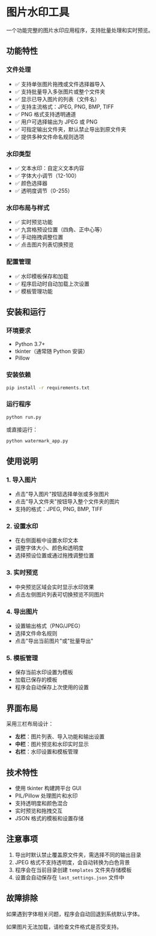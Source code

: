 # 图片水印工具

一个功能完整的图片水印应用程序，支持批量处理和实时预览。

## 功能特性

### 文件处理

- ✅ 支持单张图片拖拽或文件选择器导入
- ✅ 支持批量导入多张图片或整个文件夹
- ✅ 显示已导入图片的列表（文件名）
- ✅ 支持主流格式：JPEG, PNG, BMP, TIFF
- ✅ PNG 格式支持透明通道
- ✅ 用户可选择输出为 JPEG 或 PNG
- ✅ 可指定输出文件夹，默认禁止导出到原文件夹
- ✅ 提供多种文件命名规则选项

### 水印类型

- ✅ 文本水印：自定义文本内容
- ✅ 字体大小调节（12-100）
- ✅ 颜色选择器
- ✅ 透明度调节（0-255）

### 水印布局与样式

- ✅ 实时预览功能
- ✅ 九宫格预设位置（四角、正中心等）
- ✅ 手动拖拽调整位置
- ✅ 点击图片列表切换预览

### 配置管理

- ✅ 水印模板保存和加载
- ✅ 程序启动时自动加载上次设置
- ✅ 模板管理功能

## 安装和运行

### 环境要求

- Python 3.7+
- tkinter（通常随 Python 安装）
- Pillow

### 安装依赖

```bash
pip install -r requirements.txt
```

### 运行程序

```bash
python run.py
```

或直接运行：

```bash
python watermark_app.py
```

## 使用说明

### 1. 导入图片

- 点击"导入图片"按钮选择单张或多张图片
- 点击"导入文件夹"按钮导入整个文件夹的图片
- 支持的格式：JPEG, PNG, BMP, TIFF

### 2. 设置水印

- 在右侧面板中设置水印文本
- 调整字体大小、颜色和透明度
- 选择预设位置或通过拖拽调整位置

### 3. 实时预览

- 中央预览区域会实时显示水印效果
- 点击左侧图片列表可切换预览不同图片

### 4. 导出图片

- 设置输出格式（PNG/JPEG）
- 选择文件命名规则
- 点击"导出当前图片"或"批量导出"

### 5. 模板管理

- 保存当前水印设置为模板
- 加载已保存的模板
- 程序会自动保存上次使用的设置

## 界面布局

采用三栏布局设计：

- **左栏**：图片列表、导入功能和输出设置
- **中栏**：图片预览和水印实时显示
- **右栏**：水印设置和模板管理

## 技术特性

- 使用 tkinter 构建跨平台 GUI
- PIL/Pillow 处理图片和水印
- 支持透明度和颜色混合
- 实时预览和拖拽交互
- JSON 格式的模板和设置存储

## 注意事项

1. 导出时默认禁止覆盖原文件夹，需选择不同的输出目录
2. JPEG 格式不支持透明度，会自动转换为白色背景
3. 程序会在当前目录创建 `templates` 文件夹存储模板
4. 设置会自动保存在 `last_settings.json` 文件中

## 故障排除

如果遇到字体相关问题，程序会自动回退到系统默认字体。

如果图片无法加载，请检查文件格式是否受支持。
